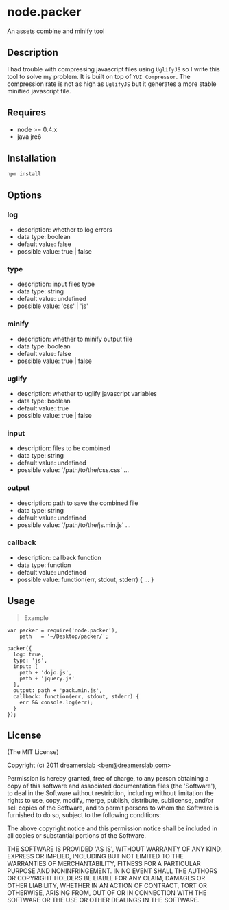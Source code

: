 # node.packer

  An assets combine and minify tool



## Description

  I had trouble with compressing javascript files using `UglifyJS` so I write this tool to solve my problem. It is built on top of `YUI Compressor`. The compression rate is not as high as `UglifyJS` but it generates a more stable minified javascript file.



## Requires
  - node >= 0.4.x
  - java jre6



## Installation

    npm install



## Options

### log
  - description: whether to log errors
  - data type: boolean
  - default value: false
  - possible value: true | false

### type
  - description: input files type
  - data type: string
  - default value: undefined
  - possible value: 'css' | 'js'

### minify
  - description: whether to minify output file
  - data type: boolean
  - default value: false
  - possible value: true | false

### uglify
  - description: whether to uglify javascript variables
  - data type: boolean
  - default value: true
  - possible value: true | false

### input
  - description: files to be combined
  - data type: string
  - default value: undefined
  - possible value: '/path/to/the/css.css' ...

### output
  - description: path to save the combined file
  - data type: string
  - default value: undefined
  - possible value: '/path/to/the/js.min.js' ...

### callback
  - description: callback function
  - data type: function
  - default value: undefined
  - possible value: function(err, stdout, stderr) { ... }

## Usage

> Example

    var packer = require('node.packer'),
        path   = '~/Desktop/packer/';

    packer({
      log: true,
      type: 'js',
      input: [
        path + 'dojo.js',
        path + 'jquery.js'
      ],
      output: path + 'pack.min.js',
      callback: function(err, stdout, stderr) {
        err && console.log(err);
      }
    });



## License

(The MIT License)

Copyright (c) 2011 dreamerslab &lt;ben@dreamerslab.com&gt;

Permission is hereby granted, free of charge, to any person obtaining
a copy of this software and associated documentation files (the
'Software'), to deal in the Software without restriction, including
without limitation the rights to use, copy, modify, merge, publish,
distribute, sublicense, and/or sell copies of the Software, and to
permit persons to whom the Software is furnished to do so, subject to
the following conditions:

The above copyright notice and this permission notice shall be
included in all copies or substantial portions of the Software.

THE SOFTWARE IS PROVIDED 'AS IS', WITHOUT WARRANTY OF ANY KIND,
EXPRESS OR IMPLIED, INCLUDING BUT NOT LIMITED TO THE WARRANTIES OF
MERCHANTABILITY, FITNESS FOR A PARTICULAR PURPOSE AND NONINFRINGEMENT.
IN NO EVENT SHALL THE AUTHORS OR COPYRIGHT HOLDERS BE LIABLE FOR ANY
CLAIM, DAMAGES OR OTHER LIABILITY, WHETHER IN AN ACTION OF CONTRACT,
TORT OR OTHERWISE, ARISING FROM, OUT OF OR IN CONNECTION WITH THE
SOFTWARE OR THE USE OR OTHER DEALINGS IN THE SOFTWARE.